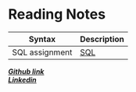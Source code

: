 # Reading Notes
| Syntax      | Description |
| ----------- | ----------- |
| SQL assignment      | [SQL ]([./Reading%20Notes](https://ahmad-khaled-zaid.github.io/reading-notes/Reading%20Notes/SQL/SQL))       |

 ***[Github link](https://github.com/Ahmad-Khaled-Zaid)***  
***[Linkedin](https://www.linkedin.com/in/ahmadkzaid/)***